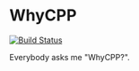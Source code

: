 # WhyCPP

[![Build Status](https://travis-ci.org/senior-sigan/WHY_CPP.svg?branch=master)](https://travis-ci.org/senior-sigan/WHY_CPP)

Everybody asks me "WhyCPP?".